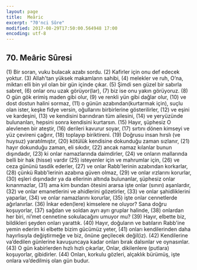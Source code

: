 ```yaml
---
layout: page
title:  Meâric
excerpt: "70'nci Sûre"
modified: 2017-08-29T17:50:00.564948 17:00
encoding: utf-8
---
```


## 70. Meâric Sûresi

(1) Bir soran, vuku bulacak azabı sordu.
(2) Kafirler için onu def edecek yoktur.
(3) Allah'tan yüksek makamların sahibi,
(4) melekler ve ruh, O’na, miktarı elli bin yıl olan bir gün içinde  çıkar.
(5) Şimdi sen güzel bir sabırla sabret, 
(6) onlar onu uzak görüyor(lar),
(7) biz ise onu yakın görüyoruz.
(8) O gün gök erimiş maden gibi olur,
(9) ve renkli yün gibi dağlar olur,
(10) ve dost dostun halini sormaz,
(11) o günün azabından(kurtarmak için), suçlu olan ister, keşke fidye versin, oğullarını birbirlerine gösterilirler, 
(12) ve eşini ve kardeşini,
(13) ve kendisini barındıran tüm ailesini,
(14) ve yeryüzünde bulunanları, hepsini sonra kendisini kurtarsın.
(15) Hayır, şüphesiz O alevlenen bir ateştir,
(16) derileri kavurur soyar,
(17) sırtını dönen kimseyi ve yüz çevireni çağırır,
(18) toplayıp biriktireni.
(19) Doğrusu insan hırslı (ve huysuz) yaratılmıştır,
(20) kötülük kendisine dokunduğu zaman sızlanır,
(21) hayır dokunduğu zaman, eli sıkıdır,
(22) ancak namaz kılanlar bunun dışındadır,
(23) ki onlar namazlarında daimdirler,
(24) ve onların mallarında belli bir hak (hisse) vardır
(25) isteyenler için ve mahrumlar için,
(26) ve ceza gününü tasdik ederler,
(27) ve onlar Rabb'lerinin azabından korkarlar,
(28) çünkü Rabb'lerinin azabına güven olmaz,
(29) ve onlar ırzlarını korurlar,
(30) eşleri dışındadır ya da ellerinin altında bulunanlar, şüphesiz onlar kınanmazlar,
(31) ama kim bundan ötesini ararsa işte onlar (sınırı) aşanlardır,
(32) ve onlar emanetlerini ve ahidlerini gözetirler,
(33) ve onlar şahidliklerini yaparlar,
(34) ve onlar namazlarını korurlar,
(35) işte onlar cennetlerde ağırlanırlar.
(36) İnkar eden(lere) kimselere ne oluyor? Sana doğru koşuyorlar,
(37) sağdan ve soldan ayrı ayrı gruplar halinde,
(38) onlardan her biri, ni’met cennetine sokulacağını umuyor mu?
(39) Hayır, elbette biz, bildikleri şeyden onları yarattık.
(40) Hayır, doğuların ve batıların Rabb'ine yemin ederim ki elbette bizim gücümüz yeter,
(41) onları kendilerinden daha hayırlısıyla değiştirmeğe ve biz, önüne geçilecek değil(iz). 
(42) Kendilerine va’dedilen günlerine kavuşuncaya kadar onları bırak  dalsınlar ve oynasınlar. 
(43) O gün kabirlerden hızlı hızlı çıkarlar, Onlar, dikilenlere (putlara) koşuyorlar, gibidirler.
(44) Onları, korkulu gözleri, alçaklık bürümüş, işte onlara va’dedilmiş olan gün budur.
